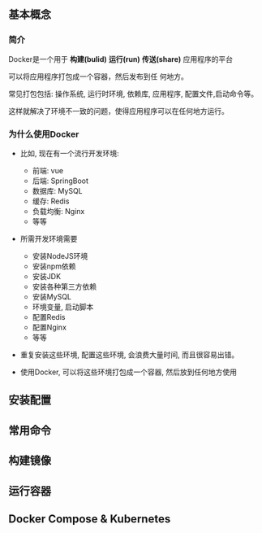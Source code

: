 ## 基本概念

### 简介
Docker是一个用于 **构建(bulid)** **运行(run)** **传送(share)** 应用程序的平台

可以将应用程序打包成一个容器，然后发布到任
何地方。

常见打包包括: 操作系统, 运行时环境, 依赖库, 应用程序, 配置文件,启动命令等。

这样就解决了环境不一致的问题，使得应用程序可以在任何地方运行。

### 为什么使用Docker

- 比如, 现在有一个流行开发环境: 
    - 前端: vue
    - 后端: SpringBoot
    - 数据库: MySQL
    - 缓存: Redis
    - 负载均衡: Nginx
    - 等等
 
- 所需开发环境需要
    - 安装NodeJS环境
    - 安装npm依赖
    - 安装JDK
    - 安装各种第三方依赖
    - 安装MySQL
    - 环境变量, 启动脚本
    - 配置Redis
    - 配置Nginx
    - 等等

- 重复安装这些环境, 配置这些环境, 会浪费大量时间, 而且很容易出错。

- 使用Docker, 可以将这些环境打包成一个容器, 然后放到任何地方使用


## 安装配置
## 常用命令
## 构建镜像
## 运行容器
## Docker Compose & Kubernetes